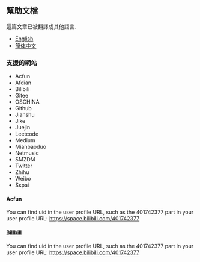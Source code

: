 ## 幫助文檔

這篇文章已被翻譯成其他語言.
- [English](/docs/help.html)
- [简体中文](/docs/help_zh-Hans.html)

### 支援的網站
- Acfun
- Afdian
- Bilibili
- Gitee
- OSCHINA
- Github
- Jianshu
- Jike
- Juejin
- Leetcode
- Medium
- Mianbaoduo
- Netmusic
- SMZDM
- Twitter
- Zhihu
- Weibo
- Sspai

#### Acfun
You can find uid in the user profile URL, such as the 401742377 part in your user profile URL: https://space.bilibili.com/401742377

#### [Billbill](https://www.bilibili.com/)
You can find uid in the user profile URL, such as the 401742377 part in your user profile URL: https://space.bilibili.com/401742377

